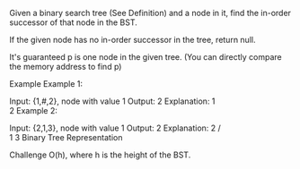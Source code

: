 Given a binary search tree (See Definition) and a node in it, find the in-order successor of that node in the BST.

If the given node has no in-order successor in the tree, return null.

It's guaranteed p is one node in the given tree. (You can directly compare the memory address to find p)

Example
Example 1:

Input: {1,#,2}, node with value 1
Output: 2
Explanation:
1
\
 2
Example 2:

Input: {2,1,3}, node with value 1
Output: 2
Explanation:
2
/ \
 1 3
Binary Tree Representation

Challenge
O(h), where h is the height of the BST.
